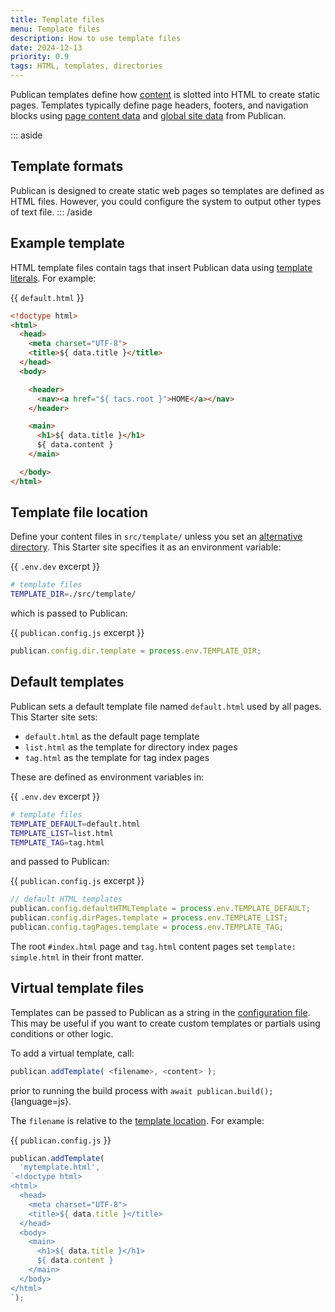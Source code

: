 ```yaml
---
title: Template files
menu: Template files
description: How to use template files
date: 2024-12-13
priority: 0.9
tags: HTML, templates, directories
---
```


Publican templates define how [content](--ROOT--docs/content/files/) is slotted into HTML to create static pages. Templates typically define page headers, footers, and navigation blocks using [page content data](--ROOT--docs/templates/content-properties/) and [global site data](--ROOT--docs/templates/global-properties/) from Publican.

::: aside
## Template formats

Publican is designed to create static web pages so templates are defined as HTML files. However, you could configure the system to output other types of text file.
::: /aside


## Example template

HTML template files contain tags that insert Publican data using [template literals](--ROOT--docs/templates/template-literals/). For example:

{{ `default.html` }}
```html
<!doctype html>
<html>
  <head>
    <meta charset="UTF-8">
    <title>${ data.title }</title>
  </head>
  <body>

    <header>
      <nav><a href="${ tacs.root }">HOME</a></nav>
    </header>

    <main>
      <h1>${ data.title }</h1>
      ${ data.content }
    </main>

  </body>
</html>
```


## Template file location

Define your content files in `src/template/` unless you set an [alternative directory](--ROOT--docs/configuration/options/#directories). This Starter site specifies it as an environment variable:

{{ `.env.dev` excerpt }}
```bash
# template files
TEMPLATE_DIR=./src/template/
```

which is passed to Publican:

{{ `publican.config.js` excerpt }}
```js
publican.config.dir.template = process.env.TEMPLATE_DIR;
```


## Default templates

Publican sets a default template file named `default.html` used by all pages. This Starter site sets:

* `default.html` as the default page template
* `list.html` as the template for directory index pages
* `tag.html` as the template for tag index pages

These are defined as environment variables in:

{{ `.env.dev` excerpt }}
```bash
# template files
TEMPLATE_DEFAULT=default.html
TEMPLATE_LIST=list.html
TEMPLATE_TAG=tag.html
```

and passed to Publican:

{{ `publican.config.js` excerpt }}
```js
// default HTML templates
publican.config.defaultHTMLTemplate = process.env.TEMPLATE_DEFAULT;
publican.config.dirPages.template = process.env.TEMPLATE_LIST;
publican.config.tagPages.template = process.env.TEMPLATE_TAG;
```

The root `#index.html` page and `tag.html` content pages set `template: simple.html` in their front matter.


## Virtual template files

Templates can be passed to Publican as a string in the [configuration file](--ROOT--docs/configuration/file/). This may be useful if you want to create custom templates or partials using conditions or other logic.

To add a virtual template, call:

```js
publican.addTemplate( <filename>, <content> );
```

prior to running the build process with `await publican.build();`{language=js}.

The `filename` is relative to the [template location](#template-file-location). For example:

{{ `publican.config.js` }}
```js
publican.addTemplate(
  'mytemplate.html',
`<!doctype html>
<html>
  <head>
    <meta charset="UTF-8">
    <title>${ data.title }</title>
  </head>
  <body>
    <main>
      <h1>${ data.title }</h1>
      ${ data.content }
    </main>
  </body>
</html>
`);
```
